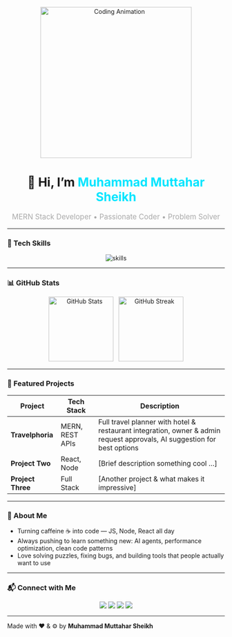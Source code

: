 <!-- Banner Animation -->
<p align="center">
  <img src="https://media.giphy.com/media/JltOMwYmi0VrO/giphy.gif" width="350" alt="Coding Animation"/>
</p>

<h1 align="center">👋 Hi, I’m <span style="color:#00e5ff">Muhammad Muttahar Sheikh</span></h1>
<p align="center" style="font-size:1.2em; color:#aaa">MERN Stack Developer • Passionate Coder • Problem Solver</p>

---

### 🔧 Tech Skills  
<p align="center">
  <img src="https://skillicons.dev/icons?i=html,css,js,ts,react,next,nodejs,express,mongodb,docker,git,github" alt="skills" />
</p>

---

### 📊 GitHub Stats  
<p align="center">
  <img src="https://github-readme-stats.vercel.app/api?username=muttahar123&show_icons=true&theme=dark&bg_color=0d1117" alt="GitHub Stats" height="150"/>
  &nbsp;
  <img src="https://github-readme-streak-stats.herokuapp.com/?user=muttahar123&theme=dark&background=0d1117" alt="GitHub Streak" height="150"/>
</p>

---

### 🚀 Featured Projects  
| Project | Tech Stack | Description |
|--------|------------|-------------|
| **Travelphoria** | MERN, REST APIs | Full travel planner with hotel & restaurant integration, owner & admin request approvals, AI suggestion for best options |
| **Project Two** | React, Node | [Brief description something cool …] |
| **Project Three** | Full Stack | [Another project & what makes it impressive] |

---

### 🌟 About Me  
- Turning caffeine ☕ into code — JS, Node, React all day  
- Always pushing to learn something new: AI agents, performance optimization, clean code patterns  
- Love solving puzzles, fixing bugs, and building tools that people actually want to use  

---

### 📬 Connect with Me  
<p align="center">
  <a href="https://twitter.com/muttahar_sheikh"><img src="https://img.shields.io/badge/Twitter-1DA1F2?style=for-the-badge&logo=twitter&logoColor=white"/></a>
  <a href="https://linkedin.com/in/muttahar123"><img src="https://img.shields.io/badge/LinkedIn-0077B5?style=for-the-badge&logo=linkedin&logoColor=white"/></a>
  <a href="mailto:itxmuttahar@gmail.com"><img src="https://img.shields.io/badge/Email-D14836?style=for-the-badge&logo=gmail&logoColor=white"/></a>
  <a href="https://github.com/muttahar123"><img src="https://img.shields.io/badge/GitHub-181717?style=for-the-badge&logo=github&logoColor=white"/></a>
</p>

---

Made with ❤️ & ⚙️ by **Muhammad Muttahar Sheikh**

